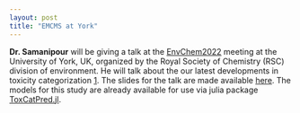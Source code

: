 ```yaml
---
layout: post
title: "EMCMS at York"
---
```


**Dr. Samanipour** will be giving a talk at the [EnvChem2022](https://www.rsc.org/events/detail/72989/envchem2022-chemistry-of-the-whole-environment-research) meeting at the University of York, UK, organized by the Royal Society of Chemistry (RSC) division of environment. He will talk about the our latest developments in toxicity categorization [1](https://chemrxiv.org/engage/chemrxiv/article-details/62ac9a8004a3a97dec4a2223). The slides for the talk are made available [here](https://github.com/EMCMS/Presentations/tree/main/EnvChem2022). The models for this study are already available for use via julia package [ToxCatPred.jl](https://bitbucket.org/SSamanipour/toxcatpred-jl/src/main/).
